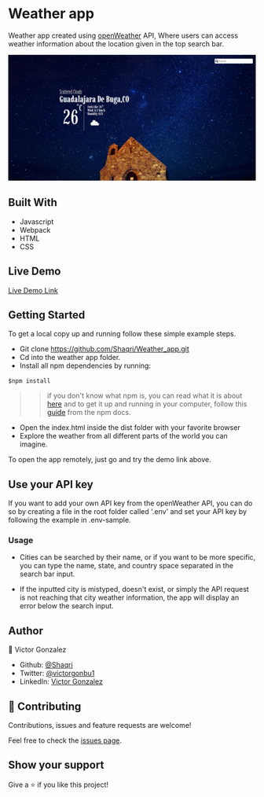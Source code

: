 # Weather app

Weather app created using [openWeather](https://openweathermap.org/) API, Where users can access weather information about the location given in the top search bar.

![screenshot](./src/weather_components/imgs/SCREENSHOT.png)


## Built With

- Javascript
- Webpack
- HTML
- CSS 

## Live Demo

[Live Demo Link](https://shaqri.github.io/Weather_app/)

## Getting Started

To get a local copy up and running follow these simple example steps.

- Git clone https://github.com/Shaqri/Weather_app.git
- Cd into the weather app folder.
- Install all npm dependencies by running:
```
$npm install 
```
>> if you don't know what npm is, you can read what it is about [here](https://docs.npmjs.com/about-npm) and to get it up and running in your computer, follow this [guide](https://docs.npmjs.com/cli/v6/commands/npm-install) from the npm docs.


- Open the index.html inside the dist folder with your favorite browser
- Explore the weather from all different parts of the world you can imagine.

To open the app remotely, just go and try the demo link above.

## Use your API key

If you want to add your own API key from the openWeather API, you can do so by creating a file in the root folder called '.env' and set your API key by following the example in .env-sample. 

### Usage

- Cities can be searched by their name, or if you want to be more specific, you can type the name, state, and country space separated in the search bar input.

- If the inputted city is mistyped, doesn't exist, or simply the API request is not reaching that city weather information, the app will display an error below the search input.

## Author

👤 Victor Gonzalez

- Github: [@Shaqri](https://github.com/shaqri)
- Twitter: [@victorgonbu1](https://twitter.com/Victorgonbu1)
- LinkedIn: [Victor Gonzalez](https://www.linkedin.com/in/victor-manuel-gonzalez-buitrago/)

## 🤝 Contributing

Contributions, issues and feature requests are welcome!

Feel free to check the [issues page](issues/).

## Show your support

Give a ⭐️ if you like this project!